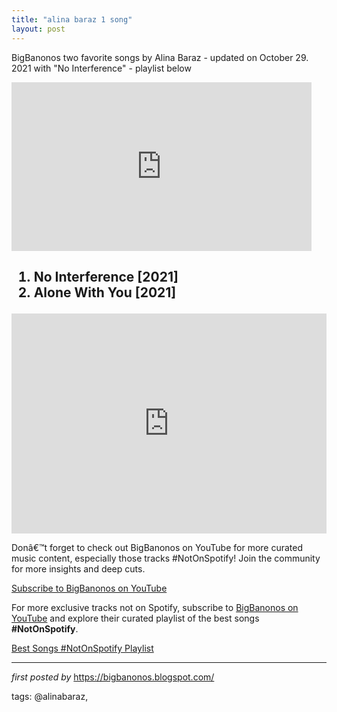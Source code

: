```yaml
---
title: "alina baraz 1 song"
layout: post
---
```

<p>BigBanonos two favorite songs by Alina Baraz - updated on October 29. 2021 with "No Interference" - playlist below</p>
<iframe frameborder="0" height="270" src="https://youtube.com/embed/htxDCKpXpWU" width="480"></iframe><h2><ol><li>No Interference [2021]</li><li>Alone With You [2021]</li></ol></h2>
<iframe src="https://open.spotify.com/embed/playlist/3UAbtmjtfu1zyqUhtPmgEX?utm_source=generator" width="100%" height="352" frameBorder="0" allowfullscreen="" allow="autoplay; clipboard-write; encrypted-media; fullscreen; picture-in-picture" loading="lazy"></iframe>
<p>Donâ€™t forget to check out BigBanonos on YouTube for more curated music content, especially those tracks #NotOnSpotify! Join the community for more insights and deep cuts.</p> <p><a href="https://www.youtube.com/@BigBanonos" target="_blank">Subscribe to BigBanonos on YouTube</a></p>

<!--Subscribe and Playlist Links-->
<div>
    <p>For more exclusive tracks not on Spotify, subscribe to <a href="https://www.youtube.com/@BigBanonos" target="_blank">BigBanonos on YouTube</a> and explore their curated playlist of the best songs <strong>#NotOnSpotify</strong>.</p>
    <p><a href="https://www.youtube.com/playlist?list=PLtuNtuTatqI0kFahUCbtbfenC_ET5O_tr" target="_blank">Best Songs #NotOnSpotify Playlist<br /></a></p></div>

<hr />

<p><em>first posted by</em> <a href="https://bigbanonos.blogspot.com/" rel="noopener" target="_new">https://bigbanonos.blogspot.com/</a></p>

<p>tags: @alinabaraz,</p>
